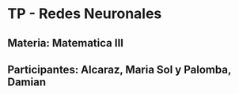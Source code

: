 # TP - Redes Neuronales
## Materia: Matematica III
## Participantes: Alcaraz, Maria Sol y Palomba, Damian

